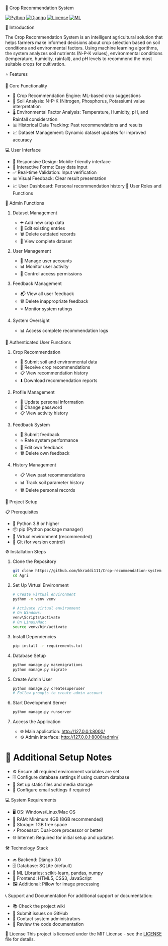 🌾 Crop Recommendation System

[![Python](https://img.shields.io/badge/Python-3.8+-blue.svg)](https://www.python.org)
[![Django](https://img.shields.io/badge/Django-3.0-green.svg)](https://www.djangoproject.com)
[![License](https://img.shields.io/badge/license-MIT-blue.svg)](LICENSE)
[![ML](https://img.shields.io/badge/Machine-Learning-red.svg)](https://scikit-learn.org)

📖 Introduction

The Crop Recommendation System is an intelligent agricultural solution that helps farmers make informed decisions about crop selection based on soil conditions and environmental factors. Using machine learning algorithms, the system analyzes soil nutrients (N-P-K values), environmental conditions (temperature, humidity, rainfall), and pH levels to recommend the most suitable crops for cultivation.

⭐ Features

🎯 Core Functionality
- 🤖 Crop Recommendation Engine: ML-based crop suggestions
- 🧪 Soil Analysis: N-P-K (Nitrogen, Phosphorus, Potassium) value interpretation
- 🌡️ Environmental Factor Analysis: Temperature, Humidity, pH, and Rainfall consideration
- 📊 Historical Data Tracking: Past recommendations and results
- 📈 Dataset Management: Dynamic dataset updates for improved accuracy

💻 User Interface
- 📱 Responsive Design: Mobile-friendly interface
- 📝 Interactive Forms: Easy data input
- ✅ Real-time Validation: Input verification
- 📊 Visual Feedback: Clear result presentation
- 📈 User Dashboard: Personal recommendation history
 👥 User Roles and Functions

👑 Admin Functions
1. Dataset Management
   - ➕ Add new crop data
   - 📝 Edit existing entries
   - 🗑️ Delete outdated records
   - 👀 View complete dataset

2. User Management
   - 👥 Manage user accounts
   - 📊 Monitor user activity
   - 🔐 Control access permissions

3. Feedback Management
   - 📬 View all user feedback
   - 🗑️ Delete inappropriate feedback
   - ⭐ Monitor system ratings

4. System Oversight
   - 📊 Access complete recommendation logs

👤 Authenticated User Functions
1. Crop Recommendation
   - 📝 Submit soil and environmental data
   - 🌱 Receive crop recommendations
   - 📋 View recommendation history
   - ⬇️ Download recommendation reports

2. Profile Management
   - 👤 Update personal information
   - 🔑 Change password
   - 📋 View activity history

3. Feedback System
   - 💬 Submit feedback
   - ⭐ Rate system performance
   - 📝 Edit own feedback
   - 🗑️ Delete own feedback

4. History Management
   - 📋 View past recommendations
   - 📊 Track soil parameter history
   - 🗑️ Delete personal records

 🚀 Project Setup

📋 Prerequisites
- 🐍 Python 3.8 or higher
- 📦 pip (Python package manager)
- 🔧 Virtual environment (recommended)
- 🔄 Git (for version control)

⚙️ Installation Steps

1. Clone the Repository
   ```bash
   git clone https://github.com/kkraddi111/Crop-recommendation-system
   cd Agri
   ```

2. Set Up Virtual Environment
   ```bash
   # Create virtual environment
   python -m venv venv

   # Activate virtual environment
   # On Windows:
   venv\Scripts\activate
   # On Linux/Mac:
   source venv/bin/activate
   ```

3. Install Dependencies
   ```bash
   pip install -r requirements.txt
   ```

4. Database Setup
   ```bash
   python manage.py makemigrations
   python manage.py migrate
   ```

5. Create Admin User
   ```bash
   python manage.py createsuperuser
   # Follow prompts to create admin account
   ```

6. Start Development Server
   ```bash
   python manage.py runserver
   ```

7. Access the Application
   - 🌐 Main application: http://127.0.0.1:8000/
   - ⚙️ Admin interface: http://127.0.0.1:8000/admin/

# 📝 Additional Setup Notes
- ⚙️ Ensure all required environment variables are set
- 🗄️ Configure database settings if using custom database
- 📁 Set up static files and media storage
- 📧 Configure email settings if required

 💻 System Requirements
- 🖥️ OS: Windows/Linux/Mac OS
- 💾 RAM: Minimum 4GB (8GB recommended)
- 💽 Storage: 1GB free space
- ⚡ Processor: Dual-core processor or better
- 🌐 Internet: Required for initial setup and updates

 🛠️ Technology Stack
- 🔙 Backend: Django 3.0
- 🗄️ Database: SQLite (default)
- 🤖 ML Libraries: scikit-learn, pandas, numpy
- 🎨 Frontend: HTML5, CSS3, JavaScript
- 🖼️ Additional: Pillow for image processing

 📞 Support and Documentation
For additional support or documentation:
- 📚 Check the project wiki
- 🐛 Submit issues on GitHub
- 📧 Contact system administrators
- 📖 Review the code documentation

 📄 License
This project is licensed under the MIT License - see the [LICENSE](LICENSE) file for details.
